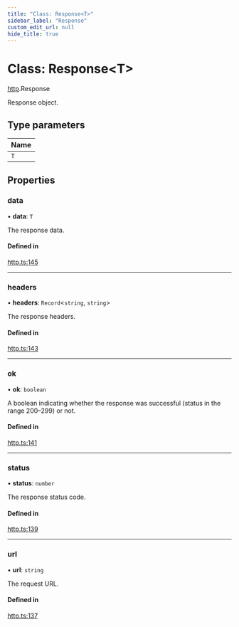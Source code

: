 ```yaml
---
title: "Class: Response<T>"
sidebar_label: "Response"
custom_edit_url: null
hide_title: true
---
```


# Class: Response<T\>

[http](../modules/http.md).Response

Response object.

## Type parameters

| Name |
| :------ |
| `T` |

## Properties

### data

• **data**: `T`

The response data.

#### Defined in

[http.ts:145](https://github.com/tauri-apps/tauri/blob/fbb405b/tooling/api/src/http.ts#L145)

___

### headers

• **headers**: `Record`<`string`, `string`\>

The response headers.

#### Defined in

[http.ts:143](https://github.com/tauri-apps/tauri/blob/fbb405b/tooling/api/src/http.ts#L143)

___

### ok

• **ok**: `boolean`

A boolean indicating whether the response was successful (status in the range 200–299) or not.

#### Defined in

[http.ts:141](https://github.com/tauri-apps/tauri/blob/fbb405b/tooling/api/src/http.ts#L141)

___

### status

• **status**: `number`

The response status code.

#### Defined in

[http.ts:139](https://github.com/tauri-apps/tauri/blob/fbb405b/tooling/api/src/http.ts#L139)

___

### url

• **url**: `string`

The request URL.

#### Defined in

[http.ts:137](https://github.com/tauri-apps/tauri/blob/fbb405b/tooling/api/src/http.ts#L137)
